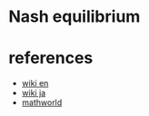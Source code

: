 # Nash equilibrium


# references
- [wiki en](https://en.wikipedia.org/wiki/Nash_equilibrium)
- [wiki ja](https://ja.wikipedia.org/wiki/%E3%83%8A%E3%83%83%E3%82%B7%E3%83%A5%E5%9D%87%E8%A1%A1)
- [mathworld](https://mathworld.wolfram.com/NashEquilibrium.html)